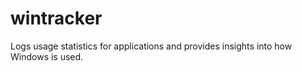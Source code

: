 # wintracker
Logs usage statistics for applications and provides insights into how Windows is used.
